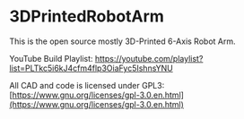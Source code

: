 # 3DPrintedRobotArm

This is the open source mostly 3D-Printed 6-Axis Robot Arm. 

YouTube Build Playlist: https://youtube.com/playlist?list=PLTkc5i6kJ4cfm4flp3OiaFyc5IshnsYNU

All CAD and code is licensed under GPL3: [https://www.gnu.org/licenses/gpl-3.0.en.html](https://www.gnu.org/licenses/gpl-3.0.en.html)